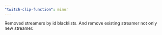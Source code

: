 ```yaml
---
"twitch-clip-function": minor
---
```


Removed streamers by id blacklists. And remove existing streamer not only new streamer.
